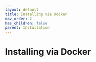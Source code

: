 ```yaml
---
layout: default
title: Installing via Docker
nav_order: 2
has_children: false
parent: Installation
---
```


# Installing via Docker
